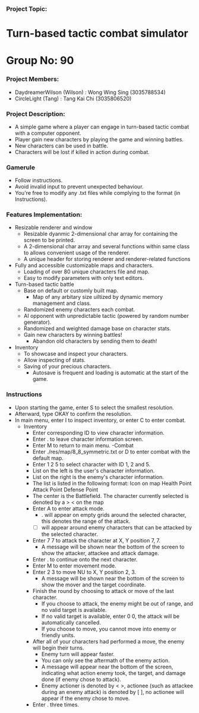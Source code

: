 ### Project Topic: ###
# Turn-based tactic combat simulator #  
# Group No: 90 #
### Project Members: ###
  - DaydreamerWilson (Wilson) : Wong Wing Sing (3035788534)
  - CircleLight (Tang) : Tang Kai Chi (3035806520)
### Project Description: ###
  - A simple game where a player can engage in turn-based tactic combat with a computer opponent.
  - Player gain new characters by playing the game and winning battles.
  - New characters can be used in battle.
  - Characters will be lost if killed in action during combat.
### Gamerule ###
  - Follow instructions.
  - Avoid invalid input to prevent unexpected behaviour.
  - You're free to modify any .txt files while complying to the format (in Instructions).
### Features Implementation: ###
  - Resizable renderer and window
    - Resizable dyanmic 2-dimensional char array for containing the screen to be printed.
    - A 2-dimensional char array and several functions within same class to allows convenient usage of the renderer.
    - A unique header for storing renderer and renderer-related functions
  - Fully and accessible customizable maps and characters.
    - Loading of over 80 unique characters file and map.
    - Easy to modify parameters with only text editors.
  - Turn-based tactic battle
    - Base on default or customly built map.
      - Map of any arbitary size uiltized by dynamic memory management and class.
    - Randomized enemy characters each combat.
    - AI opponent with unpredictable tactic (powered by random number generator).
    - Randomized and weighted damage base on character stats.
    - Gain new characters by winning battles!
      - Abandon old characters by sending them to death!
  - Inventory
    - To showcase and inspect your characters.
    - Allow inspecting of stats.
    - Saving of your precious characters.
      - Autosave is frequent and loading is automatic at the start of the game.
### Instructions ###
  - Upon starting the game, enter S to select the smallest resolution.
  - Afterward, type OKAY to confirm the resolution.
  - In main menu, enter I to inspect inventory, or enter C to enter combat.
    - Inventory
      - Enter corresponding ID to view character information.
      - Enter . to leave character information screen.
      - Enter M to return to main menu.
    -Combat
      - Enter ./res/map/8_8_symmetric.txt or D to enter combat with the default map.
      - Enter 1 2 5 to select character with ID 1, 2 and 5.
      - List on the left is the user's character information.
      - List on the right is the enemy's character information.
      - The list is listed in the following format:
        Icon on map
        Health Point
        Attack Point
        Defense Point
      - The center is the Battlefield.
        The character currently selected is denoted by a >  < on the map
      - Enter A to enter attack mode.
        - . will appear on empty grids around the selected character, this denotes the range of the attack.
        - [  ] will appear around enemy characters that can be attacked by the selected character.
      - Enter 7 7 to attack the character at X, Y position 7, 7.
        - A message will be shown near the bottom of the screen to show the attacker, attackee and attack damage.
      - Enter . to continue onto the next character.
      - Enter M to enter movement mode.
      - Enter 2 3 to move NU to X, Y position 2, 3.
        - A message will be shown near the bottom of the screen to show the mover and the target coordinate.
      - Finish the round by choosing to attack or move of the last character.
        - If you choose to attack, the enemy might be out of range, and no valid target is available.
        - If no valid target is available, enter 0 0, the attack will be automatically cancelled.
        - If you choose to move, you cannot move into enemy or friendly units.
      - After all of your characters had performed a move, the enemy will begin their turns.
        - Enemy turn will appear faster.
        - You can only see the aftermath of the enemy action.
        - A message will appear near the bottom of the screen, indicating what action enemy took, the target, and damage done (if enemy chose to attack).
        - Enemy actioner is denoted by <  >, actionee (such as attackee during an enemy attack) is denoted by [  ], no actionee will appear if the enemy chose to move.
      - Enter . three times.
